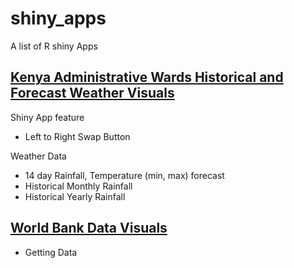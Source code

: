 # shiny_apps

A list of R shiny Apps

## [Kenya Administrative Wards Historical and Forecast Weather Visuals](./weather_app)

Shiny App feature

-   Left to Right Swap Button

Weather Data

-   14 day Rainfall, Temperature (min, max) forecast
-   Historical Monthly Rainfall
-   Historical Yearly Rainfall


## [World Bank Data Visuals](./world_bank)

+ Getting Data